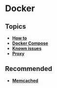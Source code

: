 # Docker

## Topics

* ****[**How to**](how-to.md)****
* ****[**Docker Compose**](docker-compose.md)****
* ****[**Known issues**](known-issues.md)****
* ****[**Proxy**](proxy.md)****

## Recommended

* ****[**Memcached**](https://hub.docker.com/r/bitnami/memcached)****
